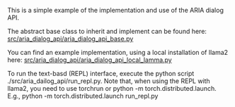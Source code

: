 This is a simple example of the implementation and use of the ARIA dialog API.

The abstract base class to inherit and implement can be found here:
[src/aria_dialog_api/aria_dialog_api_base.py](src/aria_dialog_api/aria_dialog_api_base.py)

You can find an example implementation, using a local installation of llama2 here:
[src/aria_dialog_api/aria_dialog_api_local_lamma.py](src/aria_dialog_api/aria_dialog_api_local_lamma.py)

To run the text-basd (REPL) interface, execute the python script ./src/aria_dailog_api/run_repl.py.
Note that, when using the REPL with llama2, you need to use torchrun or python -m torch.distributed.launch.
E.g., python -m torch.distributed.launch run_repl.py